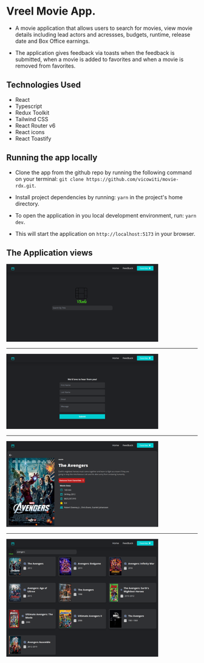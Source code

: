 # Vreel Movie App.

- A movie application that allows users to search for movies, view movie details including lead actors and acressses, budgets, runtime, release date and Box Office earnings.

- The application gives feedback via toasts when the feedback is submitted, when a movie is added to favorites and when a movie is removed from favorites.

## Technologies Used

- React
- Typescript
- Redux Toolkit
- Tailwind CSS
- React Router v6
- React icons
- React Toastify

## Running the app locally

- Clone the app from the github repo by running the following command on your terminal:
  `git clone https://github.com/vicowiti/movie-rdx.git`.

- Install project dependencies by running: `yarn` in the project's home directory.

- To open the application in you local development environment, run: `yarn dev`.
- This will start the application on `http://localhost:5173` in your browser.

## The Application views

<img src="./src/assets/appviews/homepage.png" width="400px" height="auto">
<hr>
<img src="./src/assets/appviews/feedback.png" width="400px" height="auto">
<hr>
<img src="./src/assets/appviews/movie-details.png" width="400px" height="auto">
<hr>
<img src="./src/assets/appviews/search results.png" width="400px" height="auto">
